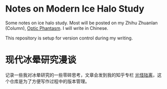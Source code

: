 # Notes on Modern Ice Halo Study

Some notes on ice halo study. Most will be posted on my Zhihu Zhuanlan (Column), [Optic Phantasm](https://www.zhihu.com/column/OpticPhantasm).
I will write in Chinese.

This repository is setup for version control during my writing.

# 现代冰晕研究漫谈

记录一些我对冰晕研究的一些零碎思考，文章会发到我的知乎专栏 [光怪陆离](https://www.zhihu.com/column/OpticPhantasm)，这个仓库是为了方便写作过程中的版本管理。
